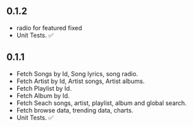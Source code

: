 ## 0.1.2
* radio for featured fixed 
* Unit Tests. ✅

## 0.1.1

* Fetch Songs by Id, Song lyrics, song radio.
* Fetch Artist by Id, Artist songs, Artist albums.
* Fetch Playlist by Id.
* Fetch Album by Id.
* Fetch Seach songs, artist, playlist, album and global search.
* Fetch browse data, trending data, charts.
* Unit Tests. ✅
